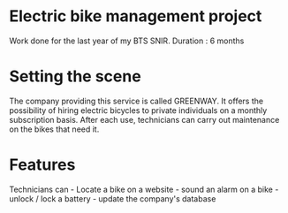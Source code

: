 # Electric bike management project
Work done for the last year of my BTS SNIR.  Duration : 6 months

# Setting the scene
The company providing this service is called GREENWAY.
It offers the possibility of hiring electric bicycles to private individuals on a monthly subscription basis. After each use, technicians can carry out maintenance on the bikes that need it.

# Features
Technicians can - Locate a bike on a website
                - sound an alarm on a bike
                - unlock / lock a battery
                - update the company's database

